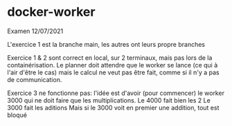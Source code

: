 # docker-worker
Examen 12/07/2021

L'exercice 1 est la branche main, les autres ont leurs propre branches 

Exercice 1 & 2 sont correct en local, sur 2 terminaux, mais pas lors de la containérisation. Le planner doit attendre que le worker se lance (ce qui à l'air d'être le cas) mais le calcul ne veut pas être fait, comme si il n'y a pas de communication.

Exercice 3 ne fonctionne pas: l'idée est d'avoir (pour commencer) le worker 3000 qui ne doit faire que les multiplications.
  Le 4000 fait bien les 2
  Le 3000 fait les aditions
  Mais si le 3000 voit en premier une addition, tout est bloqué
